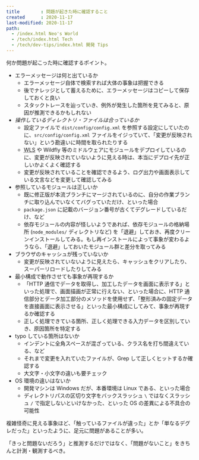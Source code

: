 ```yaml
---
title        : 問題が起きた時に確認すること
created      : 2020-11-17
last-modified: 2020-11-17
path:
  - /index.html Neo's World
  - /tech/index.html Tech
  - /tech/dev-tips/index.html 開発 Tips
---
```


何か問題が起こった時に確認するポイント。

- エラーメッセージは何と出ているか
  - エラーメッセージ自体で検索すれば大体の事象は把握できる
  - 後でナレッジとして蓄えるために、エラーメッセージはコピーして保存しておくと良い
  - スタックトレースを辿っていき、例外が発生した箇所を見てみると、原因が推測できるかもしれない
- _操作しているディレクトリ・ファイルは合っているか_
  - 設定ファイルで `dist/config/config.xml` を参照する設定にしていたのに、`src/config/config.xml` ファイルをイジっていて、「変更が反映されない」という勘違いに時間を取られたりする
  - <abbr title="WebLogic Server">WLS</abbr> や Wildfly 等のミドルウェアにモジュールをデプロイしているのに、変更が反映されていないように見える時は、本当にデプロイ先が正しいかよくよく確認する
  - 変更が反映されていることを確認できるよう、ログ出力や画面表示している文言などを変更して確認してみる
- 参照しているモジュールは正しいか
  - 既に修正版が本流ブランチにマージされているのに、自分の作業ブランチに取り込んでいなくてバグっていただけ、といった場合
  - `package.json` に記載のバージョン番号が古くてデグレードしているだけ、など
  - 依存モジュールの内容が怪しいようであれば、依存モジュールの格納場所 (`node_modules/` ディレクトリなど) を「退避」しておき、再度クリーンインストールしてみる。もし再インストールによって事象が変わるようなら、「退避」しておいたモジュール群と差分を取ってみる
- ブラウザのキャッシュが残っていないか
  - 変更が反映されていないように見えたら、キャッシュをクリアしたり、スーパーリロードしたりしてみる
- 最小構成で動作させても事象が再現するか
  - 「HTTP 通信でデータを取得し、加工したデータを画面に表示する」といった処理で、画面描画が正常に行えない、といった場合に、HTTP 通信部分とデータ加工部分のメソッドを使用せず、「整形済みの固定データを直接画面に表示させる」といった最小構成にしてみて、事象が再現するか確認する
  - 正しく処理できている箇所、正しく処理できる入力データを区別していき、原因箇所を特定する
- typo している箇所はないか
  - インデントに全角スペースが混ざっている、クラス名を打ち間違えている、など
  - それまで変更を入れていたファイルが、Grep して正しくヒットするか確認する
  - 大文字・小文字の違いも要チェック
- OS 環境の違いはないか
  - 開発マシンは Windows だが、本番環境は Linux である、といった場合
  - ディレクトリパスの区切り文字をバックスラッシュ `\` ではなくスラッシュ `/` で指定しないといけなかった、といった OS の差異による不具合の可能性

複雑怪奇に見える事象ほど、「触っているファイルが違った」とか「単なるデグレだった」といったように、足元に問題があることが多い。

「きっと問題ないだろう」と推測するだけではなく、「問題がないこと」をきちんと計測・観測するべき。
